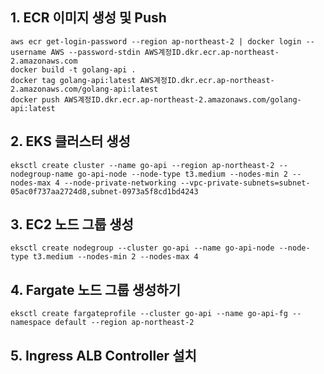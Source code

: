 ## 1. ECR 이미지 생성 및 Push
```
aws ecr get-login-password --region ap-northeast-2 | docker login --username AWS --password-stdin AWS계정ID.dkr.ecr.ap-northeast-2.amazonaws.com
docker build -t golang-api .
docker tag golang-api:latest AWS계정ID.dkr.ecr.ap-northeast-2.amazonaws.com/golang-api:latest
docker push AWS계정ID.dkr.ecr.ap-northeast-2.amazonaws.com/golang-api:latest
```

## 2. EKS 클러스터 생성
```
eksctl create cluster --name go-api --region ap-northeast-2 --nodegroup-name go-api-node --node-type t3.medium --nodes-min 2 --nodes-max 4 --node-private-networking --vpc-private-subnets=subnet-05ac0f737aa2724d8,subnet-0973a5f8cd1bd4243
```


## 3. EC2 노드 그룹 생성
```
eksctl create nodegroup --cluster go-api --name go-api-node --node-type t3.medium --nodes-min 2 --nodes-max 4
```


## 4. Fargate 노드 그룹 생성하기
```
eksctl create fargateprofile --cluster go-api --name go-api-fg --namespace default --region ap-northeast-2
```

## 5. Ingress ALB Controller 설치
```
```